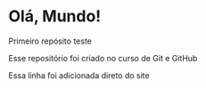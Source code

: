 # Olá, Mundo!
 Primeiro repósito teste

 Esse repositório foi criado no curso de Git e GitHub
 
 Essa linha foi adicionada direto do site 
 
